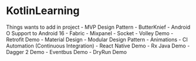 # KotlinLearning
Things wants to add in project  - MVP Design Pattern - ButterKnief - Android O Support to Android 16 - Fabric - Mixpanel - Socket - Volley Demo - Retrofit Demo - Material Design - Modular Design Pattern - Animations - CI Automation (Continuous Integration) - React Native Demo - Rx Java Demo - Dagger 2 Demo - Eventbus Demo - DryRun Demo
